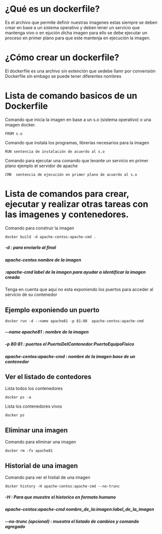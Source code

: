 # ¿Qué es un dockerfile?

  Es el archivo que permite definir nuestras imagenes estas siempre se deben crear en base a un sistema operativo y deben tener un servicio que mantenga vivo o en ejución dicha imagen para ello se debe ejecutar un proceso en primer plano para que este mantenja en ejecución la imagen.

# ¿Cómo crear un dockerfile?
	
   El dockerfile es una archivo sin extención que sedebe llamr por convensión Dockerfile sin embago se puede tener diferentes nombres

# Lista de comando basicos de un Dockerfile
   
   Comando que inicia la imagen en base a un s.o (sistema operativo) o una imagen docker.
   
    FROM s.o
   
   Comando que instala los programas, librerias necesarios para la imagen
    
    RUN sentencia de instalación de acuerdo al s.o 

   Comando para ejecutar una comando que levante un servicio en primer plano ejemplo el servidor de apache 
    
    CMD  sentencia de ejecución en primer plano de acuerdo al s.o
# Lista de comandos para crear, ejecutar y realizar otras tareas con las imagenes y contenedores.
   
   Comando para construir la imagen 	
   
    docker build -d apache-centos:apache-cmd .

   ##### -d : para enviarlo al final 
   
   ##### apache-centos nombre de la imagen 
   
   ##### :apache-cmd label de la imagen para ayudar a identificar la imagen creada
   
   Tenga en cuenta que aqui no esta exponiendo los puertos para acceder al servicio de su contenedor 
  
  ## Ejemplo exponiendo un puerto

    docker run -d --name apache81 -p 81:80  apache-centos:apache-cmd 
    
   ##### --name apache81 : nombre de la imagen
    
   ##### -p 80:81 : puertos el PuertoDelContenedor:PuertoEquipoFisico
    
   ##### apache-centos:apache-cmd : nombre de la imagen base de un contenedor 

  ## Ver el listado de contedores 
   
   Lista  todos los contenedores

    docker ps -a 

   Lista los contenedores vivos 

    docker ps      	  
   
  ## Eliminar una imagen
   
   Comando para eliminar una imagen

    docker rm -fv apache81
  
  ## Historial de una imagen
   
   Comando para ver el histial de una imagen 

	docker history -H apache-centos:apache-cmd --no-trunc
   
   ##### -H : Para que muestre el historico en formato humano
   
   ##### apache-centos:apache-cmd nombre_de_la:imagen:label_de_la_imagen 
  
   ##### --no-trunc (opcional) : muestra el listado de cambios y comando agregado